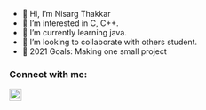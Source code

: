- 👋 Hi, I’m Nisarg Thakkar
- 👀 I’m interested in C, C++.
- 🌱 I’m currently learning java.
- 💞️ I’m looking to collaborate with others student.
- 🥅 2021 Goals: Making one small project

### Connect with me:

<a href="https://www.linkedin.com/in/nisarg-thakkar-08811a21a" rel="nofollow"><img align="left" alt="Nishu | LinkedIn" width="22px" src="https://camo.githubusercontent.com/d659d2bac00c01b42bffbae84bdc121e828b8fecd5b4949ffa2575f5d9e4a371/68747470733a2f2f63646e2e6a7364656c6976722e6e65742f6e706d2f73696d706c652d69636f6e734076332f69636f6e732f6c696e6b6564696e2e737667" data-canonical-src="https://cdn.jsdelivr.net/npm/simple-icons@v3/icons/linkedin.svg" style="max-width:100%;"></a>


<!---
Nishu0/Nishu0 is a ✨ special ✨ repository because its `README.md` (this file) appears on your GitHub profile.
You can click the Preview link to take a look at your changes.
--->
